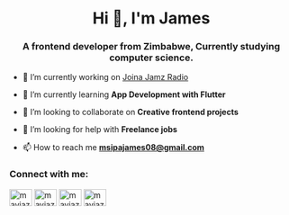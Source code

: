 <h1 align="center">Hi 👋, I'm James</h1>
<h3 align="center">A frontend developer from Zimbabwe, Currently studying computer science.</h3>

- 🔭 I’m currently working on [Joina Jamz Radio](joinajamzradio.live)

- 🌱 I’m currently learning **App Development with Flutter**

- 👯 I’m looking to collaborate on **Creative frontend projects**

- 🤝 I’m looking for help with **Freelance jobs**

- 📫 How to reach me **msipajames08@gmail.com**

<h3 align="left">Connect with me:</h3>
<p align="left">
<a href="https://codepen.io/mayjaz" target="blank"><img align="center" src="https://raw.githubusercontent.com/rahuldkjain/github-profile-readme-generator/master/src/images/icons/Social/codepen.svg" alt="mayjaz" height="30" width="40" /></a>
<a href="https://dev.to/mayjaz" target="blank"><img align="center" src="https://raw.githubusercontent.com/rahuldkjain/github-profile-readme-generator/master/src/images/icons/Social/devto.svg" alt="mayjaz" height="30" width="40" /></a>
<a href="https://twitter.com/mayjz_" target="blank"><img align="center" src="https://raw.githubusercontent.com/rahuldkjain/github-profile-readme-generator/master/src/images/icons/Social/twitter.svg" alt="mayjaz" height="30" width="40" /></a>
<a href="https://linkedin.com/in/mayjaz" target="blank"><img align="center" src="https://raw.githubusercontent.com/rahuldkjain/github-profile-readme-generator/master/src/images/icons/Social/linked-in-alt.svg" alt="mayjaz" height="30" width="40" /></a>
</p>




